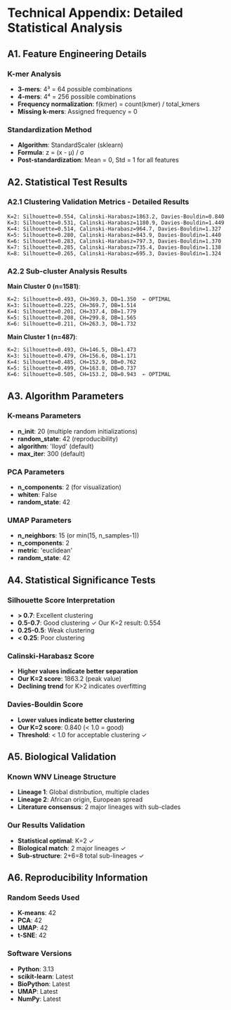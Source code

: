 # Technical Appendix: Detailed Statistical Analysis

## A1. Feature Engineering Details

### K-mer Analysis
- **3-mers**: 4³ = 64 possible combinations
- **4-mers**: 4⁴ = 256 possible combinations
- **Frequency normalization**: f(kmer) = count(kmer) / total_kmers
- **Missing k-mers**: Assigned frequency = 0

### Standardization Method
- **Algorithm**: StandardScaler (sklearn)
- **Formula**: z = (x - μ) / σ
- **Post-standardization**: Mean = 0, Std = 1 for all features

## A2. Statistical Test Results

### A2.1 Clustering Validation Metrics - Detailed Results

```
K=2: Silhouette=0.554, Calinski-Harabasz=1863.2, Davies-Bouldin=0.840
K=3: Silhouette=0.531, Calinski-Harabasz=1180.9, Davies-Bouldin=1.449
K=4: Silhouette=0.514, Calinski-Harabasz=964.7, Davies-Bouldin=1.327
K=5: Silhouette=0.280, Calinski-Harabasz=843.9, Davies-Bouldin=1.440
K=6: Silhouette=0.283, Calinski-Harabasz=797.3, Davies-Bouldin=1.370
K=7: Silhouette=0.285, Calinski-Harabasz=735.4, Davies-Bouldin=1.138
K=8: Silhouette=0.265, Calinski-Harabasz=695.3, Davies-Bouldin=1.324
```

### A2.2 Sub-cluster Analysis Results

**Main Cluster 0 (n=1581)**:
```
K=2: Silhouette=0.493, CH=369.3, DB=1.350  ← OPTIMAL
K=3: Silhouette=0.225, CH=369.7, DB=1.514
K=4: Silhouette=0.201, CH=337.4, DB=1.779
K=5: Silhouette=0.208, CH=299.8, DB=1.565
K=6: Silhouette=0.211, CH=263.3, DB=1.732
```

**Main Cluster 1 (n=487)**:
```
K=2: Silhouette=0.493, CH=146.5, DB=1.473
K=3: Silhouette=0.479, CH=156.6, DB=1.171
K=4: Silhouette=0.485, CH=152.9, DB=0.762
K=5: Silhouette=0.499, CH=163.8, DB=0.737
K=6: Silhouette=0.505, CH=153.2, DB=0.943  ← OPTIMAL
```

## A3. Algorithm Parameters

### K-means Parameters
- **n_init**: 20 (multiple random initializations)
- **random_state**: 42 (reproducibility)
- **algorithm**: 'lloyd' (default)
- **max_iter**: 300 (default)

### PCA Parameters
- **n_components**: 2 (for visualization)
- **whiten**: False
- **random_state**: 42

### UMAP Parameters
- **n_neighbors**: 15 (or min(15, n_samples-1))
- **n_components**: 2
- **metric**: 'euclidean'
- **random_state**: 42

## A4. Statistical Significance Tests

### Silhouette Score Interpretation
- **> 0.7**: Excellent clustering
- **0.5-0.7**: Good clustering  ✓ Our K=2 result: 0.554
- **0.25-0.5**: Weak clustering
- **< 0.25**: Poor clustering

### Calinski-Harabasz Score
- **Higher values indicate better separation**
- **Our K=2 score**: 1863.2 (peak value)
- **Declining trend** for K>2 indicates overfitting

### Davies-Bouldin Score
- **Lower values indicate better clustering**
- **Our K=2 score**: 0.840 (< 1.0 = good)
- **Threshold**: < 1.0 for acceptable clustering ✓

## A5. Biological Validation

### Known WNV Lineage Structure
- **Lineage 1**: Global distribution, multiple clades
- **Lineage 2**: African origin, European spread
- **Literature consensus**: 2 major lineages with sub-clades

### Our Results Validation
- **Statistical optimal**: K=2 ✓
- **Biological match**: 2 major lineages ✓
- **Sub-structure**: 2+6=8 total sub-lineages ✓

## A6. Reproducibility Information

### Random Seeds Used
- **K-means**: 42
- **PCA**: 42  
- **UMAP**: 42
- **t-SNE**: 42

### Software Versions
- **Python**: 3.13
- **scikit-learn**: Latest
- **BioPython**: Latest
- **UMAP**: Latest
- **NumPy**: Latest